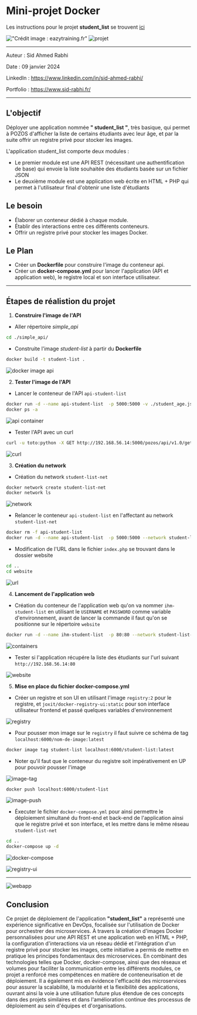 # Mini-projet Docker 

Les instructions pour le projet **student_list** se trouvent [ici](https://github.com/diranetafen/student-list.git "ici")

!["Crédit image : eazytraining.fr"](https://eazytraining.fr/wp-content/uploads/2020/04/pozos-logo.png) ![projet](https://user-images.githubusercontent.com/18481009/84582395-ba230b00-adeb-11ea-9453-22ed1be7e268.jpg)

---

Auteur : Sid Ahmed Rabhi

Date : 09 janvier 2024

LinkedIn : https://www.linkedin.com/in/sid-ahmed-rabhi/

Portfolio : https://www.sid-rabhi.fr/

---

## L'objectif

Déployer une application nommée **" student_list "**, très basique, qui permet à POZOS d'afficher la liste de certains étudiants avec leur âge, et par la suite offrir un registre privé pour stocker les images.

L'application student_list comporte deux modules :

- Le premier module est une API REST (nécessitant une authentification de base) qui envoie la liste souhaitée des étudiants basée sur un fichier JSON
- Le deuxième module est une application web écrite en HTML + PHP qui permet à l'utilisateur final d'obtenir une liste d'étudiants

## Le besoin

- Élaborer un conteneur dédié à chaque module.
- Établir des interactions entre ces différents conteneurs.
- Offrir un registre privé pour stocker les images Docker.

## Le Plan

- Créer un **Dockerfile** pour construire l'image du conteneur api.
- Créer un **docker-compose.yml** pour lancer l'application (API et application web), le registre local et son interface utilisateur.

---

## Étapes de réalistion du projet

1. **Construire l'image de l'API**

- Aller répertoire *simple_api* 

```bash
cd ./simple_api/
```
- Construite l'image *student-list* à partir du **Dockerfile**

```bash
docker build -t student-list .
```

![docker image api](images/image-api.png "docker image api")


2. **Tester l'image de l'API**

- Lancer le conteneur de l'API `api-student-list`

```bash
docker run -d --name api-student-list  -p 5000:5000 -v ./student_age.json:/data/student_age.json student-list
docker ps -a
```


![api container](images/container-api.png "api container")

- Tester l'API avec un curl

```bash
curl -u toto:python -X GET http://192.168.56.14:5000/pozos/api/v1.0/get_student_ages
```

![curl](images/curl.png "curl")


3. **Création du network**

- Création du network `student-list-net`

```bash
docker network create student-list-net
docker network ls
```

![network](images/network.png "network")

- Relancer le conteneur `api-student-list` en l'affectant au network `student-list-net`

```bash
docker rm -f api-student-list
docker run -d --name api-student-list  -p 5000:5000 --network student-list-net -v ./student_age.json:/data/student_age.json student-list
```

- Modification de l'URL dans le fichier `index.php` se trouvant dans le dossier website

```bash
cd ..
cd website
```

![url](images/url.png "url")


4. **Lancement de l'application web**

- Création du conteneur de l'application web qu'on va nommer `ihm-student-list` en utilisant le `USERNAME` et `PASSWORD` comme variable d'environnement, avant de lancer la commande il faut qu'on se positionne sur le répertoire `website`

```bash
docker run -d --name ihm-student-list  -p 80:80 --network student-list-net -v ./:/var/www/html/ --env USERNAME=toto --env PASSWORD=python php:apache
```

![containers](images/containers.png "containers")

- Tester si l'application récupére la liste des étudiants sur l'url suivant `http://192.168.56.14:80`

![website](images/website.png "website")

5. **Mise en place du fichier docker-compose.yml**

- Créer un registre et son UI en utilisant l'image `registry:2` pour le registre, et `joxit/docker-registry-ui:static` pour son interface utilisateur frontend et passé quelques variables d'environnement

![registry](images/registry.png "registry")

- Pour pousser mon image sur le `registry` il faut suivre ce schéma de tag `localhost:6000/nom-de-image:latest`

```bash
docker image tag student-list localhost:6000/student-list:latest
```
- Noter qu'il faut que le conteneur du registre soit impérativement en UP pour pouvoir pousser l'image

![image-tag](images/image-tag.png "image-tag")

```bash
docker push localhost:6000/student-list
```
![image-push](images/image-push.png "image-push")

- Éxecuter le fichier `docker-compose.yml` pour ainsi permettre le déploiement simultané du front-end et back-end de l'application ainsi que le registre privé et son interface, et les mettre dans le même réseau `student-list-net` 

```bash
cd ..
docker-compose up -d
```

![docker-compose](images/docker-compose.png "docker-compose")


![registry-ui](images/registry-uy.png "registry-ui")

---

![webapp](images/webapp.png "webapp")

## Conclusion

Ce projet de déploiement de l'application **"student_list"** a représenté une expérience significative en DevOps, focalisée sur l'utilisation de Docker pour orchestrer des microservices. À travers la création d'images Docker personnalisées pour une API REST et une application web en HTML + PHP, la configuration d'interactions via un réseau dédié et l'intégration d'un registre privé pour stocker les images, cette initiative a permis de mettre en pratique les principes fondamentaux des microservices. En combinant des technologies telles que Docker, docker-compose, ainsi que des réseaux et volumes pour faciliter la communication entre les différents modules, ce projet a renforcé mes compétences en matière de conteneurisation et de déploiement. Il a également mis en évidence l'efficacité des microservices pour assurer la scalabilité, la modularité et la flexibilité des applications, ouvrant ainsi la voie à une utilisation future plus étendue de ces concepts dans des projets similaires et dans l'amélioration continue des processus de déploiement au sein d'équipes et d'organisations.
